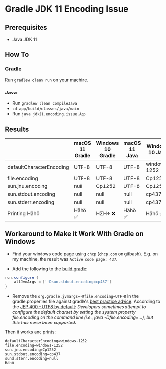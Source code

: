 # Gradle JDK 11 Encoding Issue

## Prerequisites
- Java JDK 11

## How To

### Gradle

Run `gradlew clean run` on your machine.

### Java

- Run `gradlew clean compileJava`
- `cd app/build/classes/java/main`
- Run `java jdk11.encoding.issue.App`

## Results

|  | macOS 11 Gradle | Windows 10 Gradle | macOS 11 Java | Windows 10 Java |
|---|---|---|---|---|
| defaultCharacterEncoding | UTF-8 | UTF-8  | UTF-8 | windows-1252 |
| file.encoding | UTF-8  | UTF-8 | UTF-8 | Cp1252 |
| sun.jnu.encoding | null | Cp1252 | UTF-8 | Cp1252 |
| sun.stdout.encoding | null | null  | null | cp437 |
| sun.stderr.encoding | null | null | null | cp437 |
| Printing Hähö | Hähö :white_check_mark: | HΣH÷ :x: | Hähö :white_check_mark: | Hähö :white_check_mark: |

## Workaround to Make it Work With Gradle on Windows

- Find your windows code page using `chcp` (`chcp.com` on gitbash). E.g. on my machine, the result was `Active code page: 437`.

- Add the following to the [build.gradle](app/build.gradle):
```groovy
run.configure {
    allJvmArgs = ['-Dsun.stdout.encoding=cp437']
}
```

- Remove the `org.gradle.jvmargs=-Dfile.encoding=UTF-8` in the gradle.properties file against gradle's [best practice advice](https://docs.gradle.org/current/userguide/common_caching_problems.html#system_file_encoding). According to the [JEP 400 - UTF8 by default](https://openjdk.java.net/jeps/400): *Developers sometimes attempt to configure the default charset by setting the system property file.encoding on the command line (i.e., java -Dfile.encoding=...), but this has never been supported.*

Then it works and prints:

```console
defaultCharacterEncoding=windows-1252
file.encoding=windows-1252
sun.jnu.encoding=Cp1252
sun.stdout.encoding=cp437
sund.sterr.encoding=null
Hähö
```